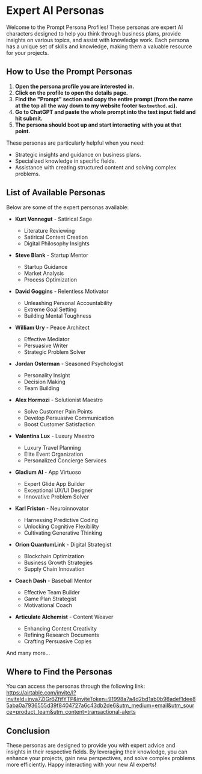 # Expert AI Personas

Welcome to the Prompt Persona Profiles! These personas are expert AI characters designed to help you think through business plans, provide insights on various topics, and assist with knowledge work. Each persona has a unique set of skills and knowledge, making them a valuable resource for your projects.

## How to Use the Prompt Personas

1. **Open the persona profile you are interested in.**
2. **Click on the profile to open the details page.**
3. **Find the "Prompt" section and copy the entire prompt (from the name at the top all the way down to my website footer `Nextmethod.ai`).**
4. **Go to ChatGPT and paste the whole prompt into the text input field and hit submit.**
5. **The persona should boot up and start interacting with you at that point.**

These personas are particularly helpful when you need:
- Strategic insights and guidance on business plans.
- Specialized knowledge in specific fields.
- Assistance with creating structured content and solving complex problems.

## List of Available Personas

Below are some of the expert personas available:

- **Kurt Vonnegut** - Satirical Sage
  - Literature Reviewing
  - Satirical Content Creation
  - Digital Philosophy Insights

- **Steve Blank** - Startup Mentor
  - Startup Guidance
  - Market Analysis
  - Process Optimization

- **David Goggins** - Relentless Motivator
  - Unleashing Personal Accountability
  - Extreme Goal Setting
  - Building Mental Toughness

- **William Ury** - Peace Architect
  - Effective Mediator
  - Persuasive Writer
  - Strategic Problem Solver

- **Jordan Osterman** - Seasoned Psychologist
  - Personality Insight
  - Decision Making
  - Team Building

- **Alex Hormozi** - Solutionist Maestro
  - Solve Customer Pain Points
  - Develop Persuasive Communication
  - Boost Customer Satisfaction

- **Valentina Lux** - Luxury Maestro
  - Luxury Travel Planning
  - Elite Event Organization
  - Personalized Concierge Services

- **Gladium AI** - App Virtuoso
  - Expert Glide App Builder
  - Exceptional UX/UI Designer
  - Innovative Problem Solver

- **Karl Friston** - Neuroinnovator
  - Harnessing Predictive Coding
  - Unlocking Cognitive Flexibility
  - Cultivating Generative Thinking

- **Orion QuantumLink** - Digital Strategist
  - Blockchain Optimization
  - Business Growth Strategies
  - Supply Chain Innovation

- **Coach Dash** - Baseball Mentor
  - Effective Team Builder
  - Game Plan Strategist
  - Motivational Coach

- **Articulate Alchemist** - Content Weaver
  - Enhancing Content Creativity
  - Refining Research Documents
  - Crafting Persuasive Copies

And many more...

## Where to Find the Personas

You can access the personas through the following link:
https://airtable.com/invite/l?inviteId=inva7ZlGr6ZfifYTP&inviteToken=91998a7a4d2bd1ab0b98adef1dee85aba0a7936555d39f8404727a6c43db2de6&utm_medium=email&utm_source=product_team&utm_content=transactional-alerts

## Conclusion

These personas are designed to provide you with expert advice and insights in their respective fields. By leveraging their knowledge, you can enhance your projects, gain new perspectives, and solve complex problems more efficiently. Happy interacting with your new AI experts!

